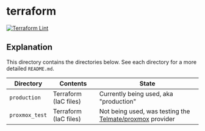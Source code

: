 # terraform

[![Terraform Lint](https://github.com/loganmarchione/homelab_infra/actions/workflows/terraform_lint.yml/badge.svg)](https://github.com/loganmarchione/homelab_infra/actions/workflows/terraform_lint.yml)

## Explanation

This directory contains the directories below. See each directory for a more detailed `README.md`.

| Directory      | Contents              | State                                           |
|----------------|-----------------------|-------------------------------------------------|
| `production`   | Terraform (IaC files) | Currently being used, aka "production"          |
| `proxmox_test` | Terraform (IaC files) | Not being used, was testing the [Telmate/proxmox](https://registry.terraform.io/providers/Telmate/proxmox/) provider |
